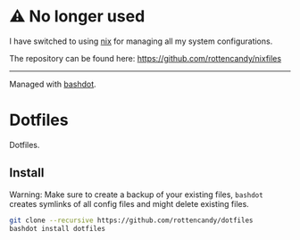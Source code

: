 # ⚠️ No longer used

I have switched to using [nix](https://nixos.org) for managing all my system configurations.

The repository can be found here: https://github.com/rottencandy/nixfiles

---

Managed with [bashdot](https://github.com/bashdot/bashdot).

Dotfiles
========

Dotfiles.

Install
-------

Warning: Make sure to create a backup of your existing files, `bashdot` creates symlinks of all config files and might delete existing files.

```bash
git clone --recursive https://github.com/rottencandy/dotfiles
bashdot install dotfiles
```
